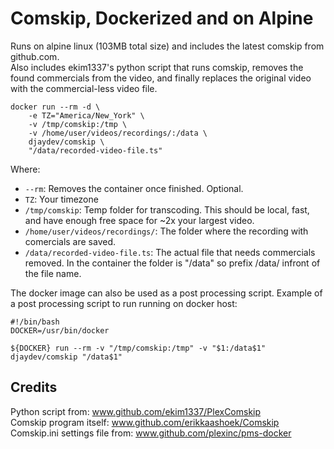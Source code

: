 # Comskip, Dockerized and on Alpine

Runs on alpine linux (103MB total size) and includes the latest comskip from github.com.  
Also includes ekim1337's python script that runs comskip, removes the found commercials from the video, and finally replaces the original video with the commercial-less video file.

```shell
docker run --rm -d \
    -e TZ="America/New_York" \
    -v /tmp/comskip:/tmp \
    -v /home/user/videos/recordings/:/data \
    djaydev/comskip \
    "/data/recorded-video-file.ts"
```

Where:

- `--rm`: Removes the container once finished. Optional.
- `TZ`: Your timezone
- `/tmp/comskip`: Temp folder for transcoding. This should be local, fast, and have enough free space for ~2x your largest video.  
- `/home/user/videos/recordings/`: The folder where the recording with comercials are saved.
- `/data/recorded-video-file.ts`: The actual file that needs commercials removed.  In the container the folder is "/data" so prefix /data/ infront of the file name.

The docker image can also be used as a post processing script.
Example of a post processing script to run running on docker host:

```shell
#!/bin/bash
DOCKER=/usr/bin/docker

${DOCKER} run --rm -v "/tmp/comskip:/tmp" -v "$1:/data$1" djaydev/comskip "/data$1"
```

## Credits

Python script from:             www.github.com/ekim1337/PlexComskip  
Comskip program itself:         www.github.com/erikkaashoek/Comskip  
Comskip.ini settings file from: www.github.com/plexinc/pms-docker
